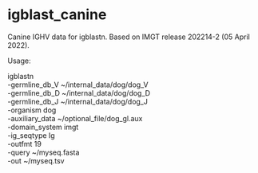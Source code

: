 # igblast_canine
Canine IGHV data for igblastn. Based on IMGT release 202214-2 (05 April 2022).

Usage:

igblastn \
  -germline_db_V ~/internal_data/dog/dog_V \
  -germline_db_D ~/internal_data/dog/dog_D \
  -germline_db_J ~/internal_data/dog/dog_J \
  -organism dog \
  -auxiliary_data ~/optional_file/dog_gl.aux \
  -domain_system imgt \
  -ig_seqtype Ig \
  -outfmt 19 \
  -query ~/myseq.fasta \
  -out ~/myseq.tsv
